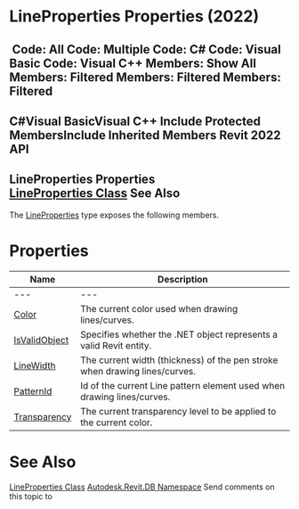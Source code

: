 # LineProperties Properties (2022)

﻿
 Code: All Code: Multiple Code: C# Code: Visual Basic Code: Visual C++  Members: Show All Members: Filtered Members: Filtered Members: Filtered   
---  
C#Visual BasicVisual C++
Include Protected MembersInclude Inherited Members
Revit 2022 API  
---  
LineProperties Properties  
[LineProperties Class](baddd6a0-35a8-c547-2566-ae7846799856.md "LineProperties Class") See Also  
---  
The [LineProperties](baddd6a0-35a8-c547-2566-ae7846799856.md "LineProperties Class") type exposes the following members.
# Properties
| Name | Description |
| --- | --- |
| --- | --- | --- |
| [Color](46bb969a-f734-11b0-326d-921efdbd8288.md "Color Property") | The current color used when drawing lines/curves. |
| [IsValidObject](fff7440d-6c63-f9cd-20a3-389eef8e1680.md "IsValidObject Property") | Specifies whether the .NET object represents a valid Revit entity. |
| [LineWidth](0a3f6fee-4ab4-ee50-9eb7-11837da1492b.md "LineWidth Property") | The current width (thickness) of the pen stroke when drawing lines/curves. |
| [PatternId](1a6f1360-fc61-d312-43aa-7d95ea5032d1.md "PatternId Property") | Id of the current Line pattern element used when drawing lines/curves. |
| [Transparency](7807e7d5-be3f-2cdd-4c93-bc4881810f9c.md "Transparency Property") | The current transparency level to be applied to the current color. |

# See Also
[LineProperties Class](baddd6a0-35a8-c547-2566-ae7846799856.md "LineProperties Class")
[Autodesk.Revit.DB Namespace](87546ba7-461b-c646-cbb1-2cb8f5bff8b2.md "Autodesk.Revit.DB Namespace")
Send comments on this topic to 